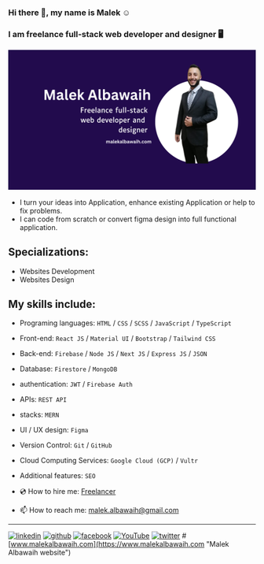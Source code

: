 ### Hi there 👋, my name is Malek ☺️
### I am freelance full-stack web developer and designer 🖥️

![I am freelance full-stack web developer and  designer](https://raw.githubusercontent.com/malekalbawaih/MalekAlbawaih/main/Malek%20Albawaih%20Banner.png)

- I turn your ideas into Application, enhance existing Application or help to fix problems.
- I can code from scratch or convert figma design into full functional application.

## Specializations:
- Websites Development
- Websites Design

## My skills include:
- Programing languages: `HTML` / `CSS` / `SCSS` / `JavaScript` / `TypeScript`
- Front-end: `React JS` / `Material UI` / `Bootstrap` / `Tailwind CSS`
- Back-end: `Firebase` / `Node JS` / `Next JS` / `Express JS` / `JSON`
- Database: `Firestore` / `MongoDB`
- authentication: `JWT` / `Firebase Auth`
- APIs: `REST API`
- stacks: `MERN`
- UI / UX design: `Figma`
- Version Control: `Git` / `GitHub`
- Cloud Computing Services: `Google Cloud (GCP)` / `Vultr`
- Additional features: `SEO`

- 💿 How to hire me: [Freelancer](https://www.freelancer.com/u/albawaih "Hire me on Freelancer website")
- 📫 How to reach me: malek.albawaih@gmail.com

---

[<img src='https://cdn.jsdelivr.net/npm/simple-icons@3.0.1/icons/linkedin.svg' alt='linkedin' height='40'>](https://www.linkedin.com/in/malekalbawaih/)  [<img src='https://cdn.jsdelivr.net/npm/simple-icons@3.0.1/icons/github.svg' alt='github' height='40'>](https://github.com/malekalbawaih)  [<img src='https://cdn.jsdelivr.net/npm/simple-icons@3.0.1/icons/facebook.svg' alt='facebook' height='40'>](https://www.facebook.com/malekalbawaih)  [<img src='https://cdn.jsdelivr.net/npm/simple-icons@3.0.1/icons/youtube.svg' alt='YouTube' height='40'>](https://www.youtube.com/@malekalbawaih)  [<img src='https://cdn.jsdelivr.net/npm/simple-icons@3.0.1/icons/twitter.svg' alt='twitter' height='40'>](https://x.com/malekalbawaih)  #[www.malekalbawaih.com](https://www.malekalbawaih.com "Malek Albawaih website")
